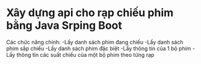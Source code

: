 # Xây dựng api cho rạp chiếu phim bằng Java Srping Boot
Các chức năng chính:
-Lấy danh sách phim đang chiếu
-Lấy danh sách phim sắp chiếu
-Lấy danh sách phim đặc biệt
-Lấy thông tin của 1 bộ phim
-Lấy thông tin các suất chiếu của một bộ phim theo từng rạp
